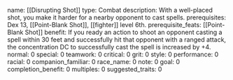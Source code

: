 name: [[Disrupting Shot]]
type: Combat
description: With a well-placed shot, you make it harder for a nearby opponent to cast spells.
prerequisites: Dex 13, [[Point-Blank Shot]], [[fighter]] level 6th.
prerequisite_feats: [[Point-Blank Shot]]
benefit: If you ready an action to shoot an opponent casting a spell within 30 feet and successfully hit that opponent with a ranged attack, the concentration DC to successfully cast the spell is increased by +4.
normal: 0
special: 0
teamwork: 0
critical: 0
grit: 0
style: 0
performance: 0
racial: 0
companion_familiar: 0
race_name: 0
note: 0
goal: 0
completion_benefit: 0
multiples: 0
suggested_traits: 0
